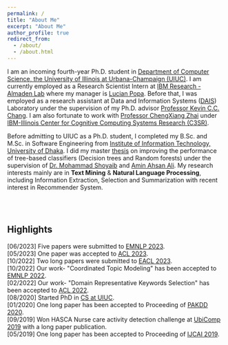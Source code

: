 ```yaml
---
permalink: /
title: "About Me"
excerpt: "About Me"
author_profile: true
redirect_from: 
  - /about/
  - /about.html
---
```


I am an incoming fourth-year Ph.D. student in [Department of Computer Science, the University of Illinois at Urbana-Champaign (UIUC)](https://cs.illinois.edu/). I am currently employed as a Research Scientist Intern at [IBM Research - Almaden Lab](https://research.ibm.com/labs/almaden) where my manager is [Lucian Popa](https://research.ibm.com/people/lucian-popa). Before that, I was employed as a research assistant at Data and Information Systems ([DAIS](https://cs.illinois.edu/research/areas/data-and-information-systems)) Laboratory under the supervision of my Ph.D. advisor [Professor Kevin C.C. Chang](https://ece.illinois.edu/directory/profile/kcchang). I am also fortunate to work with [Professor ChengXiang Zhai](http://czhai.cs.illinois.edu/) under [IBM-Illinois Center for Cognitive Computing Systems Research (C3SR)](https://www.c3sr.com/). 
 
Before admitting to UIUC as a Ph.D. student, I completed my B.Sc. and M.Sc. in Software Engineering from [Institute of Information Technology, University of Dhaka](https://www.du.ac.bd/body/IIT). I did my master [thesis](https://www.researchgate.net/publication/357158890_An_Evidential_Inter-node_Hellinger_Distance_based_Tree_Classifier) on improving the performance of tree-based classifiers (Decision trees and Random forests) under the supervision of [Dr. Mohammad Shoyaib](http://www.iit.du.ac.bd/about_iit/individual_teacher/48) and [Amin Ahsan Ali](http://www.cse.iub.edu.bd/faculties/53). My research interests mainly are in **Text Mining** & **Natural Language Processing**, including Information Extraction, Selection and Summarization with recent interest in Recommender System.

<br />
<br />

## Highlights
[06/2023] Five papers were submitted to [EMNLP 2023]().           
[05/2023] One paper was accepted to [ACL 2023](https://2023.aclweb.org/).           
[10/2022] Two long papers were submitted to [EACL 2023](https://2023.eacl.org/).                    
[10/2022] Our work- "Coordinated Topic Modeling" has been accepted to [EMNLP 2022](https://2022.emnlp.org/).           
[02/2022] Our work- "Domain Representative Keywords Selection" has been accepted to [ACL 2022](https://www.2022.aclweb.org/).  
[08/2020] Started PhD in [CS at UIUC](https://cs.illinois.edu/).  
[01/2020] One long paper has been accepted to Proceeding of [PAKDD 2020](http://videolectures.net/pakdd2020_singapore/).  
[09/2019] Won HASCA Nurse care activity detection challenge at [UbiComp 2019](https://ubicomp.org/ubicomp2019/) with a long paper publication.  
[05/2019] One long paper has been accepted to Proceeding of [IJCAI 2019](https://www.ijcai19.org/).
